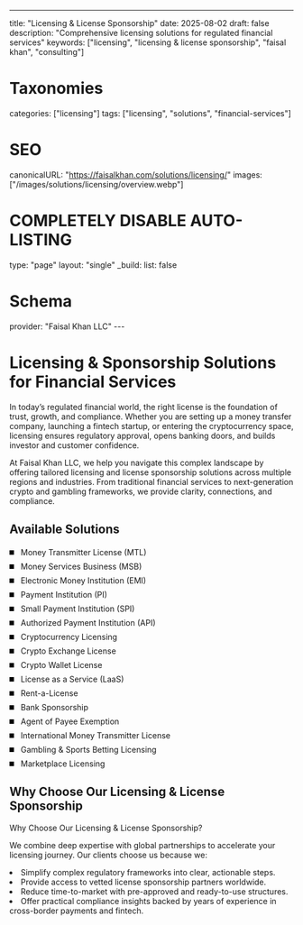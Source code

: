 ---
title: "Licensing & License Sponsorship"
date: 2025-08-02
draft: false
description: "Comprehensive licensing solutions for regulated financial services"
keywords: ["licensing", "licensing & license sponsorship", "faisal khan", "consulting"]

# Taxonomies  
categories: ["licensing"]
tags: ["licensing", "solutions", "financial-services"]

# SEO
canonicalURL: "https://faisalkhan.com/solutions/licensing/"
images: ["/images/solutions/licensing/overview.webp"]

# COMPLETELY DISABLE AUTO-LISTING
type: "page"
layout: "single"
_build:
  list: false

# Schema
provider: "Faisal Khan LLC"
---<style>
/* Theme-responsive bullet colors */
.theme-bullet {
  background-color: #000000 !important; /* Black in light mode */
}

.dark .theme-bullet {
  background-color: #ffffff !important; /* White in dark mode */
}
</style>

# Licensing & Sponsorship Solutions for Financial Services

In today’s regulated financial world, the right license is the foundation of trust, growth, and compliance. Whether you are setting up a money transfer company, launching a fintech startup, or entering the cryptocurrency space, licensing ensures regulatory approval, opens banking doors, and builds investor and customer confidence.

At Faisal Khan LLC, we help you navigate this complex landscape by offering tailored licensing and license sponsorship solutions across multiple regions and industries. From traditional financial services to next-generation crypto and gambling frameworks, we provide clarity, connections, and compliance.

## Available Solutions

<ul style="padding-left: 0; margin: 20px 0;">
<li style="list-style: none; position: relative; padding-left: 20px; margin-bottom: 8px;"><span class="theme-bullet" style="position: absolute; left: 0; top: 50%; transform: translateY(-50%); width: 8px; height: 8px; background-color: #000000; display: inline-block;"></span><a href="/solutions/licensing/money-transmitter-license-mtl/" style="text-decoration: none; color: inherit;">Money Transmitter License (MTL)</a></li>
<li style="list-style: none; position: relative; padding-left: 20px; margin-bottom: 8px;"><span class="theme-bullet" style="position: absolute; left: 0; top: 50%; transform: translateY(-50%); width: 8px; height: 8px; background-color: #000000; display: inline-block;"></span><a href="/solutions/licensing/money-services-business/" style="text-decoration: none; color: inherit;">Money Services Business (MSB)</a></li>
<li style="list-style: none; position: relative; padding-left: 20px; margin-bottom: 8px;"><span class="theme-bullet" style="position: absolute; left: 0; top: 50%; transform: translateY(-50%); width: 8px; height: 8px; background-color: #000000; display: inline-block;"></span><a href="/solutions/licensing/electronic-money-institution/" style="text-decoration: none; color: inherit;">Electronic Money Institution (EMI)</a></li>
<li style="list-style: none; position: relative; padding-left: 20px; margin-bottom: 8px;"><span class="theme-bullet" style="position: absolute; left: 0; top: 50%; transform: translateY(-50%); width: 8px; height: 8px; background-color: #000000; display: inline-block;"></span><a href="/solutions/licensing/payment-institution/" style="text-decoration: none; color: inherit;">Payment Institution (PI)</a></li>
<li style="list-style: none; position: relative; padding-left: 20px; margin-bottom: 8px;"><span class="theme-bullet" style="position: absolute; left: 0; top: 50%; transform: translateY(-50%); width: 8px; height: 8px; background-color: #000000; display: inline-block;"></span><a href="/solutions/licensing/small-payment-institution/" style="text-decoration: none; color: inherit;">Small Payment Institution (SPI)</a></li>
<li style="list-style: none; position: relative; padding-left: 20px; margin-bottom: 8px;"><span class="theme-bullet" style="position: absolute; left: 0; top: 50%; transform: translateY(-50%); width: 8px; height: 8px; background-color: #000000; display: inline-block;"></span><a href="/solutions/licensing/authorized-payment-institution/" style="text-decoration: none; color: inherit;">Authorized Payment Institution (API)</a></li>
<li style="list-style: none; position: relative; padding-left: 20px; margin-bottom: 8px;"><span class="theme-bullet" style="position: absolute; left: 0; top: 50%; transform: translateY(-50%); width: 8px; height: 8px; background-color: #000000; display: inline-block;"></span><a href="/solutions/licensing/cryptocurrency-licensing/" style="text-decoration: none; color: inherit;">Cryptocurrency Licensing</a></li>
<li style="list-style: none; position: relative; padding-left: 20px; margin-bottom: 8px;"><span class="theme-bullet" style="position: absolute; left: 0; top: 50%; transform: translateY(-50%); width: 8px; height: 8px; background-color: #000000; display: inline-block;"></span><a href="/solutions/licensing/crypto-exchange-license/" style="text-decoration: none; color: inherit;">Crypto Exchange License</a></li>
<li style="list-style: none; position: relative; padding-left: 20px; margin-bottom: 8px;"><span class="theme-bullet" style="position: absolute; left: 0; top: 50%; transform: translateY(-50%); width: 8px; height: 8px; background-color: #000000; display: inline-block;"></span><a href="/solutions/licensing/crypto-wallet-license/" style="text-decoration: none; color: inherit;">Crypto Wallet License</a></li>
<li style="list-style: none; position: relative; padding-left: 20px; margin-bottom: 8px;"><span class="theme-bullet" style="position: absolute; left: 0; top: 50%; transform: translateY(-50%); width: 8px; height: 8px; background-color: #000000; display: inline-block;"></span><a href="/solutions/licensing/license-as-a-service/" style="text-decoration: none; color: inherit;">License as a Service (LaaS)</a></li>
<li style="list-style: none; position: relative; padding-left: 20px; margin-bottom: 8px;"><span class="theme-bullet" style="position: absolute; left: 0; top: 50%; transform: translateY(-50%); width: 8px; height: 8px; background-color: #000000; display: inline-block;"></span><a href="/solutions/licensing/rent-a-license/" style="text-decoration: none; color: inherit;">Rent-a-License</a></li>
<li style="list-style: none; position: relative; padding-left: 20px; margin-bottom: 8px;"><span class="theme-bullet" style="position: absolute; left: 0; top: 50%; transform: translateY(-50%); width: 8px; height: 8px; background-color: #000000; display: inline-block;"></span><a href="/solutions/licensing/bank-sponsorship/" style="text-decoration: none; color: inherit;">Bank Sponsorship</a></li>
<li style="list-style: none; position: relative; padding-left: 20px; margin-bottom: 8px;"><span class="theme-bullet" style="position: absolute; left: 0; top: 50%; transform: translateY(-50%); width: 8px; height: 8px; background-color: #000000; display: inline-block;"></span><a href="/solutions/licensing/agent-of-payee-exemption/" style="text-decoration: none; color: inherit;">Agent of Payee Exemption</a></li>
<li style="list-style: none; position: relative; padding-left: 20px; margin-bottom: 8px;"><span class="theme-bullet" style="position: absolute; left: 0; top: 50%; transform: translateY(-50%); width: 8px; height: 8px; background-color: #000000; display: inline-block;"></span><a href="/solutions/licensing/international-money-transmitter-license/" style="text-decoration: none; color: inherit;">International Money Transmitter License</a></li>
<li style="list-style: none; position: relative; padding-left: 20px; margin-bottom: 8px;"><span class="theme-bullet" style="position: absolute; left: 0; top: 50%; transform: translateY(-50%); width: 8px; height: 8px; background-color: #000000; display: inline-block;"></span><a href="/solutions/licensing/gambling-sports-betting-licensing/" style="text-decoration: none; color: inherit;">Gambling & Sports Betting Licensing</a></li>
<li style="list-style: none; position: relative; padding-left: 20px; margin-bottom: 8px;"><span class="theme-bullet" style="position: absolute; left: 0; top: 50%; transform: translateY(-50%); width: 8px; height: 8px; background-color: #000000; display: inline-block;"></span><a href="/solutions/licensing/marketplace-licensing/" style="text-decoration: none; color: inherit;">Marketplace Licensing</a></li>

</ul>

## Why Choose Our Licensing & License Sponsorship

Why Choose Our Licensing & License Sponsorship?

We combine deep expertise with global partnerships to accelerate your licensing journey. Our clients choose us because we:

<li> Simplify complex regulatory frameworks into clear, actionable steps.
<li> Provide access to vetted license sponsorship partners worldwide.
<li> Reduce time-to-market with pre-approved and ready-to-use structures.
<li> Offer practical compliance insights backed by years of experience in cross-border payments and fintech.
